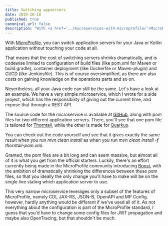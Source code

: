 ```yaml
---
title: Switching appservers
date: 2019-10-18
published: true
canonical_url: false
description: "With <a href='../microservices-with-microprofile/'>MicroProfile</a>, you can switch application servers for your Java or Kotlin application without touching your code at all."
---
```

With <a href="../microservices-with-microprofile/">MicroProfile</a>, you can switch application servers for your Java or Kotlin application without touching your code at all.

That means that the cost of switching servers shrinks dramatically, and is codewise limited to configuration of build files (like pom.xml for Maven or build.gradle), container deployment (like Dockerfile or Maven-plugin) and CI/CD (like Jenkinsfile). This is of course oversimplified, as there are also costs on gaining knowledge on the operations parts and so on.

Nevertheless, all your Java code can still be the same. Let's have a look at an example. We have a very simple microservice, which I wrote for a side project, which has the responsibility of giving out the current time, and expose that through a REST API.

The source code for the microservice is available at <a href="https://github.com/mehmandarov/microprofile-iot/tree/master/timeservice-v2">GitHub</a>, along with pom files for two different application servers. There, you'll see that one pom file is tailored for <a href="https://thorntail.io">Thorntail</a>, while the other is made for <a href="https://quarkus.io">Quarkus</a>.

You can check out the code yourself and see that it gives exactly the same result when you run _mvn clean install_ as when you run _mvn clean install -f thorntail-pom.xml_. 

Granted, the pom files are a bit long and can seem massive, but almost all of it is what you get from the official starters. Luckily, there's an effort currently being made in the MicroProfile community introducing <a href="https://microprofile.io/2019/04/18/build-your-microprofile-apps-quickly-with-boost/">Boost</a>, with the ambition of dramatically shrinking the differences between these pom files, so that you ideally the only change you'll have to make will be on the single line stating which application server to use.

This very narrow microservice leverages only a subset of the features of MicroProfile, namely CDI, JAX-RS, JSON-B, OpenAPI and MP Config. however, hardly anything would be different if we've used all of it. As not everything about the configuration is part of the MicroProfile standard, I guess that you'd have to change some config files for JWT propagation and maybe also OpenTracing, but that shouldn't be much.